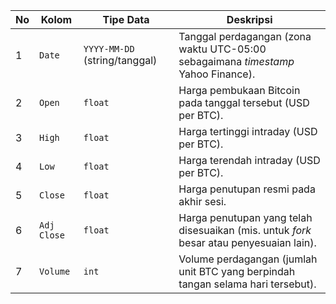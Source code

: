 | No | Kolom       | Tipe Data                     | Deskripsi                                                                               |
| -- | ----------- | ----------------------------- | --------------------------------------------------------------------------------------- |
| 1  | `Date`      | `YYYY-MM-DD` (string/tanggal) | Tanggal perdagangan (zona waktu UTC-05:00 sebagaimana *timestamp* Yahoo Finance).       |
| 2  | `Open`      | `float`                       | Harga pembukaan Bitcoin pada tanggal tersebut (USD per BTC).                            |
| 3  | `High`      | `float`                       | Harga tertinggi intraday (USD per BTC).                                                 |
| 4  | `Low`       | `float`                       | Harga terendah intraday (USD per BTC).                                                  |
| 5  | `Close`     | `float`                       | Harga penutupan resmi pada akhir sesi.                                                  |
| 6  | `Adj Close` | `float`                       | Harga penutupan yang telah disesuaikan (mis. untuk *fork* besar atau penyesuaian lain). |
| 7  | `Volume`    | `int`                         | Volume perdagangan (jumlah unit BTC yang berpindah tangan selama hari tersebut).        |
